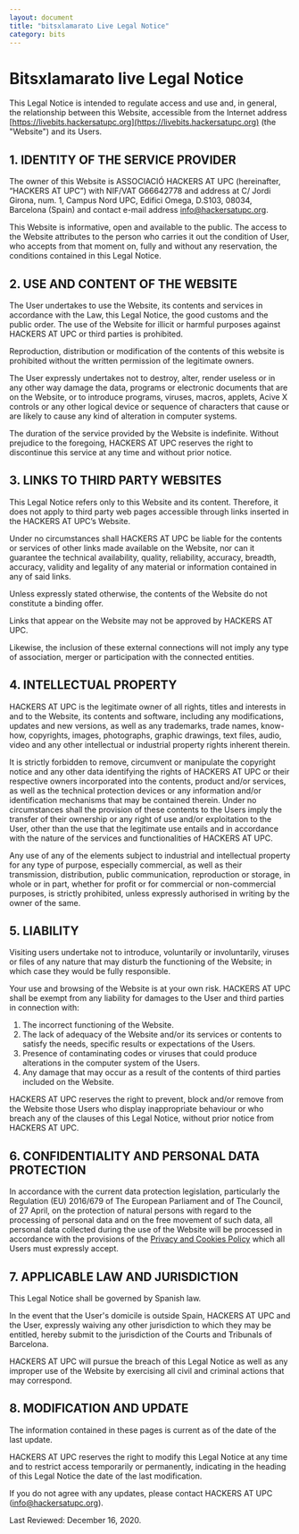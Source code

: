 ```yaml
---
layout: document
title: "bitsxlamarato Live Legal Notice"
category: bits
---
```

# Bitsxlamarato live Legal Notice

This Legal Notice is intended to regulate access and use and, in general, the relationship between this Website, accessible from the Internet address [https://livebits.hackersatupc.org](https://livebits.hackersatupc.org) (the "Website") and its Users.

## 1. IDENTITY OF THE SERVICE PROVIDER

The owner of this Website is ASSOCIACIÓ HACKERS AT UPC (hereinafter, “HACKERS AT UPC”) with NIF/VAT G66642778 and address at C/ Jordi Girona, num. 1, Campus Nord UPC, Edifici Omega, D.S103, 08034, Barcelona (Spain) and contact e-mail address [info@hackersatupc.org](mailto:info@hackersatupc.org).

This Website is informative, open and available to the public. The access to the Website attributes to the person who carries it out the condition of User, who accepts from that moment on, fully and without any reservation, the conditions contained in this Legal Notice.

## 2. USE AND CONTENT OF THE WEBSITE

The User undertakes to use the Website, its contents and services in accordance with the Law, this Legal Notice, the good customs and the public order. The use of the Website for illicit or harmful purposes against HACKERS AT UPC or third parties is prohibited.

Reproduction, distribution or modification of the contents of this website is prohibited without the written permission of the legitimate owners.

The User expressly undertakes not to destroy, alter, render useless or in any other way damage the data, programs or electronic documents that are on the Website, or to introduce programs, viruses, macros, applets, Acive X controls or any other logical device or sequence of characters that cause or are likely to cause any kind of alteration in computer systems.

The duration of the service provided by the Website is indefinite. Without prejudice to the foregoing, HACKERS AT UPC reserves the right to discontinue this service at any time and without prior notice.

## 3. LINKS TO THIRD PARTY WEBSITES

This Legal Notice refers only to this Website and its content. Therefore, it does not apply to third party web pages accessible through links inserted in the HACKERS AT UPC’s Website.

Under no circumstances shall HACKERS AT UPC be liable for the contents or services of other links made available on the Website, nor can it guarantee the technical availability, quality, reliability, accuracy, breadth, accuracy, validity and legality of any material or information contained in any of said links.

Unless expressly stated otherwise, the contents of the Website do not constitute a binding offer.

Links that appear on the Website may not be approved by HACKERS AT UPC.

Likewise, the inclusion of these external connections will not imply any type of association, merger or participation with the connected entities.

## 4. INTELLECTUAL PROPERTY

HACKERS AT UPC is the legitimate owner of all rights, titles and interests in and to the Website, its contents and software, including any modifications, updates and new versions, as well as any trademarks, trade names, know-how, copyrights, images, photographs, graphic drawings, text files, audio, video and any other intellectual or industrial property rights inherent therein.

It is strictly forbidden to remove, circumvent or manipulate the copyright notice and any other data identifying the rights of HACKERS AT UPC or their respective owners incorporated into the contents, product and/or services, as well as the technical protection devices or any information and/or identification mechanisms that may be contained therein. Under no circumstances shall the provision of these contents to the Users imply the transfer of their ownership or any right of use and/or exploitation to the User, other than the use that the legitimate use entails and in accordance with the nature of the services and functionalities of HACKERS AT UPC.

Any use of any of the elements subject to industrial and intellectual property for any type of purpose, especially commercial, as well as their transmission, distribution, public communication, reproduction or storage, in whole or in part, whether for profit or for commercial or non-commercial purposes, is strictly prohibited, unless expressly authorised in writing by the owner of the same.

## 5. LIABILITY

Visiting users undertake not to introduce, voluntarily or involuntarily, viruses or files of any nature that may disturb the functioning of the Website; in which case they would be fully responsible.

Your use and browsing of the Website is at your own risk. HACKERS AT UPC shall be exempt from any liability for damages to the User and third parties in connection with:

1. The incorrect functioning of the Website.
1. The lack of adequacy of the Website and/or its services or contents to satisfy the needs, specific results or expectations of the Users.
1. Presence of contaminating codes or viruses that could produce alterations in the computer system of the Users.
1. Any damage that may occur as a result of the contents of third parties included on the Website.

HACKERS AT UPC reserves the right to prevent, block and/or remove from the Website those Users who display inappropriate behaviour or who breach any of the clauses of this Legal Notice, without prior notice from HACKERS AT UPC.

## 6. CONFIDENTIALITY AND PERSONAL DATA PROTECTION

In accordance with the current data protection legislation, particularly the Regulation (EU) 2016/679 of The European Parliament and of The Council, of 27 April, on the protection of natural persons with regard to the processing of personal data and on the free movement of such data, all personal data collected during the use of the Website will be processed in accordance with the provisions of the [Privacy and Cookies Policy](https://legal.hackersatupc.org/bitsxlamarato/bits_privacy_and_cookies) which all Users must expressly accept.

## 7. APPLICABLE LAW AND JURISDICTION

This Legal Notice shall be governed by Spanish law.

In the event that the User's domicile is outside Spain, HACKERS AT UPC and the User, expressly waiving any other jurisdiction to which they may be entitled, hereby submit to the jurisdiction of the Courts and Tribunals of Barcelona.

HACKERS AT UPC will pursue the breach of this Legal Notice as well as any improper use of the Website by exercising all civil and criminal actions that may correspond.

## 8. MODIFICATION AND UPDATE

The information contained in these pages is current as of the date of the last update.

HACKERS AT UPC reserves the right to modify this Legal Notice at any time and to restrict access temporarily or permanently, indicating in the heading of this Legal Notice the date of the last modification.

If you do not agree with any updates, please contact HACKERS AT UPC ([info@hackersatupc.org](mailto:info@hackersatupc.org)).

Last Reviewed: December 16, 2020.
